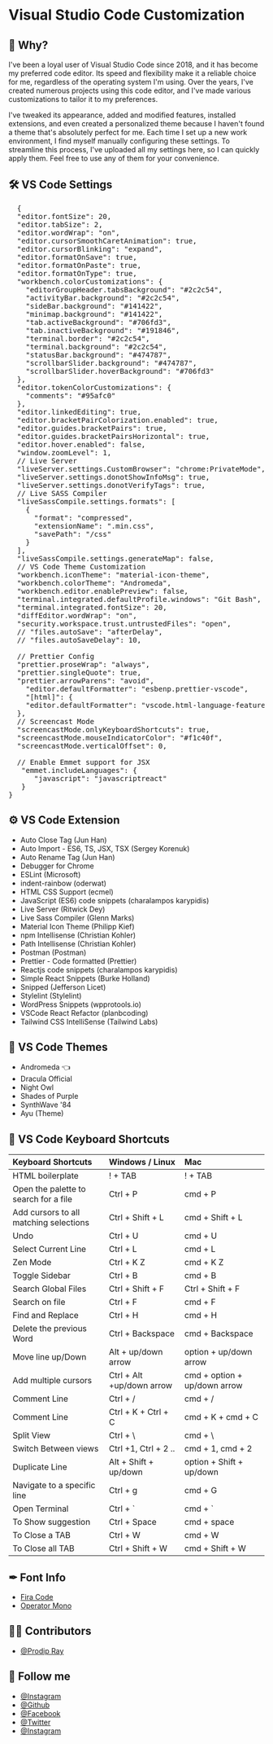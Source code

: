 # Visual Studio Code Customization

## 📝 Why?

I've been a loyal user of Visual Studio Code since 2018, and it has become my preferred code editor. Its speed and flexibility make it a reliable choice for me, regardless of the operating system I'm using. Over the years, I've created numerous projects using this code editor, and I've made various customizations to tailor it to my preferences.

I've tweaked its appearance, added and modified features, installed extensions, and even created a personalized theme because I haven't found a theme that's absolutely perfect for me. Each time I set up a new work environment, I find myself manually configuring these settings. To streamline this process, I've uploaded all my settings here, so I can quickly apply them. Feel free to use any of them for your convenience.

## 🛠 VS Code Settings

<pre>  {
  <span class="pl-s"><span class="pl-pds">"</span>editor.fontSize<span class="pl-pds">"</span></span>: 20,
  <span class="pl-s"><span class="pl-pds">"</span>editor.tabSize<span class="pl-pds">"</span></span>: 2,
  <span class="pl-s"><span class="pl-pds">"</span>editor.wordWrap<span class="pl-pds">"</span></span>: <span class="pl-s"><span class="pl-pds">"</span>on<span class="pl-pds">"</span></span>,
  <span class="pl-s"><span class="pl-pds">"</span>editor.cursorSmoothCaretAnimation<span class="pl-pds">"</span></span>: true,
  <span class="pl-s"><span class="pl-pds">"</span>editor.cursorBlinking<span class="pl-pds">"</span></span>: <span class="pl-s"><span class="pl-pds">"</span>expand<span class="pl-pds">"</span></span>,
  <span class="pl-s"><span class="pl-pds">"</span>editor.formatOnSave<span class="pl-pds">"</span></span>: true,
  <span class="pl-s"><span class="pl-pds">"</span>editor.formatOnPaste<span class="pl-pds">"</span></span>: true,
  <span class="pl-s"><span class="pl-pds">"</span>editor.formatOnType<span class="pl-pds">"</span></span>: true,
  <span class="pl-s"><span class="pl-pds">"</span>workbench.colorCustomizations<span class="pl-pds">"</span></span>: {
    <span class="pl-s"><span class="pl-pds">"</span>editorGroupHeader.tabsBackground<span class="pl-pds">"</span></span>: <span class="pl-s"><span class="pl-pds">"</span>#2c2c54<span class="pl-pds">"</span></span>,
    <span class="pl-s"><span class="pl-pds">"</span>activityBar.background<span class="pl-pds">"</span></span>: <span class="pl-s"><span class="pl-pds">"</span>#2c2c54<span class="pl-pds">"</span></span>,
    <span class="pl-s"><span class="pl-pds">"</span>sideBar.background<span class="pl-pds">"</span></span>: <span class="pl-s"><span class="pl-pds">"</span>#141422<span class="pl-pds">"</span></span>,
    <span class="pl-s"><span class="pl-pds">"</span>minimap.background<span class="pl-pds">"</span></span>: <span class="pl-s"><span class="pl-pds">"</span>#141422<span class="pl-pds">"</span></span>,
    <span class="pl-s"><span class="pl-pds">"</span>tab.activeBackground<span class="pl-pds">"</span></span>: <span class="pl-s"><span class="pl-pds">"</span>#706fd3<span class="pl-pds">"</span></span>,
    <span class="pl-s"><span class="pl-pds">"</span>tab.inactiveBackground<span class="pl-pds">"</span></span>: <span class="pl-s"><span class="pl-pds">"</span>#191846<span class="pl-pds">"</span></span>,
    <span class="pl-s"><span class="pl-pds">"</span>terminal.border<span class="pl-pds">"</span></span>: <span class="pl-s"><span class="pl-pds">"</span>#2c2c54<span class="pl-pds">"</span></span>,
    <span class="pl-s"><span class="pl-pds">"</span>terminal.background<span class="pl-pds">"</span></span>: <span class="pl-s"><span class="pl-pds">"</span>#2c2c54<span class="pl-pds">"</span></span>,
    <span class="pl-s"><span class="pl-pds">"</span>statusBar.background<span class="pl-pds">"</span></span>: <span class="pl-s"><span class="pl-pds">"</span>#474787<span class="pl-pds">"</span></span>,
    <span class="pl-s"><span class="pl-pds">"</span>scrollbarSlider.background<span class="pl-pds">"</span></span>: <span class="pl-s"><span class="pl-pds">"</span>#474787<span class="pl-pds">"</span></span>,
    <span class="pl-s"><span class="pl-pds">"</span>scrollbarSlider.hoverBackground<span class="pl-pds">"</span></span>: <span class="pl-s"><span class="pl-pds">"</span>#706fd3<span class="pl-pds">"</span></span>
  },
  <span class="pl-s"><span class="pl-pds">"</span>editor.tokenColorCustomizations<span class="pl-pds">"</span></span>: {
    <span class="pl-s"><span class="pl-pds">"</span>comments<span class="pl-pds">"</span></span>: <span class="pl-s"><span class="pl-pds">"</span>#95afc0<span class="pl-pds">"</span></span>
  },
  <span class="pl-s"><span class="pl-pds">"</span>editor.linkedEditing<span class="pl-pds">"</span></span>: true,
  <span class="pl-s"><span class="pl-pds">"</span>editor.bracketPairColorization.enabled<span class="pl-pds">"</span></span>: true,
  <span class="pl-s"><span class="pl-pds">"</span>editor.guides.bracketPairs<span class="pl-pds">"</span></span>: true,
  <span class="pl-s"><span class="pl-pds">"</span>editor.guides.bracketPairsHorizontal<span class="pl-pds">"</span></span>: true,
  <span class="pl-s"><span class="pl-pds">"</span>editor.hover.enabled<span class="pl-pds">"</span></span>: false,
  <span class="pl-s"><span class="pl-pds">"</span>window.zoomLevel<span class="pl-pds">"</span></span>: 1,
  // Live Server 
  <span class="pl-s"><span class="pl-pds">"</span>liveServer.settings.CustomBrowser<span class="pl-pds">"</span></span>: <span class="pl-s"><span class="pl-pds">"</span>chrome:PrivateMode<span class="pl-pds">"</span></span>,
  <span class="pl-s"><span class="pl-pds">"</span>liveServer.settings.donotShowInfoMsg<span class="pl-pds">"</span></span>: true,
  <span class="pl-s"><span class="pl-pds">"</span>liveServer.settings.donotVerifyTags<span class="pl-pds">"</span></span>: true,
  // Live SASS Compiler
  <span class="pl-s"><span class="pl-pds">"</span>liveSassCompile.settings.formats<span class="pl-pds">"</span></span>: [
    {
      <span class="pl-s"><span class="pl-pds">"</span>format<span class="pl-pds">"</span></span>: <span class="pl-s"><span class="pl-pds">"</span>compressed<span class="pl-pds">"</span></span>,
      <span class="pl-s"><span class="pl-pds">"</span>extensionName<span class="pl-pds">"</span></span>: <span class="pl-s"><span class="pl-pds">"</span>.min.css<span class="pl-pds">"</span></span>,
      <span class="pl-s"><span class="pl-pds">"</span>savePath<span class="pl-pds">"</span></span>: <span class="pl-s"><span class="pl-pds">"</span>/css<span class="pl-pds">"</span></span>
    }
  ],
  <span class="pl-s"><span class="pl-pds">"</span>liveSassCompile.settings.generateMap<span class="pl-pds">"</span></span>: false,
  // VS Code Theme Customization
  <span class="pl-s"><span class="pl-pds">"</span>workbench.iconTheme<span class="pl-pds">"</span></span>: <span class="pl-s"><span class="pl-pds">"</span>material-icon-theme<span class="pl-pds">"</span></span>,
  <span class="pl-s"><span class="pl-pds">"</span>workbench.colorTheme<span class="pl-pds">"</span></span>: <span class="pl-s"><span class="pl-pds">"</span>Andromeda<span class="pl-pds">"</span></span>,
  <span class="pl-s"><span class="pl-pds">"</span>workbench.editor.enablePreview<span class="pl-pds">"</span></span>: false,
  <span class="pl-s"><span class="pl-pds">"</span>terminal.integrated.defaultProfile.windows<span class="pl-pds">"</span></span>: <span class="pl-s"><span class="pl-pds">"</span>Git Bash<span class="pl-pds">"</span></span>,
  <span class="pl-s"><span class="pl-pds">"</span>terminal.integrated.fontSize<span class="pl-pds">"</span></span>: 20,
  <span class="pl-s"><span class="pl-pds">"</span>diffEditor.wordWrap<span class="pl-pds">"</span></span>: <span class="pl-s"><span class="pl-pds">"</span>on<span class="pl-pds">"</span></span>,
  <span class="pl-s"><span class="pl-pds">"</span>security.workspace.trust.untrustedFiles<span class="pl-pds">"</span></span>: <span class="pl-s"><span class="pl-pds">"</span>open<span class="pl-pds">"</span></span>,
  // <span class="pl-s"><span class="pl-pds">"</span>files.autoSave<span class="pl-pds">"</span></span>: <span class="pl-s"><span class="pl-pds">"</span>afterDelay<span class="pl-pds">"</span></span>,
  // <span class="pl-s"><span class="pl-pds">"</span>files.autoSaveDelay<span class="pl-pds">"</span></span>: 10,
  
  // Prettier Config
  <span class="pl-s"><span class="pl-pds">"</span>prettier.proseWrap<span class="pl-pds">"</span></span>: <span class="pl-s"><span class="pl-pds">"</span>always<span class="pl-pds">"</span></span>,
  <span class="pl-s"><span class="pl-pds">"</span>prettier.singleQuote<span class="pl-pds">"</span></span>: true,
  <span class="pl-s"><span class="pl-pds">"</span>prettier.arrowParens<span class="pl-pds">"</span></span>: <span class="pl-s"><span class="pl-pds">"</span>avoid<span class="pl-pds">"</span></span>,
    <span class="pl-s"><span class="pl-pds">"</span>editor.defaultFormatter<span class="pl-pds">"</span></span>: <span class="pl-s"><span class="pl-pds">"</span>esbenp.prettier-vscode<span class="pl-pds">"</span></span>,
    <span class="pl-s"><span class="pl-pds">"</span>[html]<span class="pl-pds">"</span></span>: {
    <span class="pl-s"><span class="pl-pds">"</span>editor.defaultFormatter<span class="pl-pds">"</span></span>: <span class="pl-s"><span class="pl-pds">"</span>vscode.html-language-features<span class="pl-pds">"</span></span>
  },
  // Screencast Mode
  <span class="pl-s"><span class="pl-pds">"</span>screencastMode.onlyKeyboardShortcuts<span class="pl-pds">"</span></span>: true,
  <span class="pl-s"><span class="pl-pds">"</span>screencastMode.mouseIndicatorColor<span class="pl-pds">"</span></span>: <span class="pl-s"><span class="pl-pds">"</span>#f1c40f<span class="pl-pds">"</span></span>,
  <span class="pl-s"><span class="pl-pds">"</span>screencastMode.verticalOffset<span class="pl-pds">"</span></span>: 0,

  // Enable Emmet support <span class="pl-k">for</span> JSX
   <span class="pl-s"><span class="pl-pds">"</span>emmet.includeLanguages<span class="pl-pds">"</span></span>: {
      <span class="pl-s"><span class="pl-pds">"</span>javascript<span class="pl-pds">"</span></span>: <span class="pl-s"><span class="pl-pds">"</span>javascriptreact<span class="pl-pds">"</span></span>
   }
}
</pre>

## ⚙️ VS Code Extension

- Auto Close Tag (Jun Han)
- Auto Import - ES6, TS, JSX, TSX (Sergey Korenuk)
- Auto Rename Tag (Jun Han)
- Debugger for Chrome
- ESLint (Microsoft)
- indent-rainbow (oderwat)
- HTML CSS Support (ecmel)
- JavaScript (ES6) code snippets (charalampos karypidis)
- Live Server (Ritwick Dey)
- Live Sass Compiler (Glenn Marks)
- Material Icon Theme (Philipp Kief)
- npm Intellisense (Christian Kohler)
- Path Intellisense (Christian Kohler)
- Postman (Postman)
- Prettier - Code formatted (Prettier)
- Reactjs code snippets (charalampos karypidis)
- Simple React Snippets (Burke Holland)
- Snipped (Jefferson Licet)
- Stylelint (Stylelint)
- WordPress Snippets (wpprotools.io)
- VSCode React Refactor (planbcoding)
- Tailwind CSS IntelliSense (Tailwind Labs)

## 🎨 VS Code Themes

- Andromeda 👈
- Dracula Official
- Night Owl
- Shades of Purple
- SynthWave '84
- Ayu (Theme)

## 🔑 VS Code Keyboard Shortcuts

<markdown-accessiblity-table data-catalyst=""><table>
<thead>
<tr>
<th align="left">Keyboard Shortcuts</th>
<th align="left">Windows / Linux</th>
<th align="left">Mac</th>
</tr>
</thead>
<tbody>
<tr>
<td align="left">HTML boilerplate</td>
<td align="left">! + TAB</td>
<td align="left">! + TAB</td>
</tr>
<tr>
<td align="left">Open the palette to search for a file</td>
<td align="left">Ctrl + P</td>
<td align="left">cmd + P</td>
</tr>
<tr>
<td align="left">Add cursors to all matching selections</td>
<td align="left">Ctrl + Shift + L</td>
<td align="left">cmd + Shift + L</td>
</tr>
<tr>
<td align="left">Undo</td>
<td align="left">Ctrl + U</td>
<td align="left">cmd + U</td>
</tr>
<tr>
<td align="left">Select Current Line</td>
<td align="left">Ctrl + L</td>
<td align="left">cmd + L</td>
</tr>
<tr>
<td align="left">Zen Mode</td>
<td align="left">Ctrl + K Z</td>
<td align="left">cmd + K Z</td>
</tr>
<tr>
<td align="left">Toggle Sidebar</td>
<td align="left">Ctrl + B</td>
<td align="left">cmd + B</td>
</tr>
<tr>
<td align="left">Search Global Files</td>
<td align="left">Ctrl + Shift + F</td>
<td align="left">Ctrl + Shift + F</td>
</tr>
<tr>
<td align="left">Search on file</td>
<td align="left">Ctrl + F</td>
<td align="left">cmd + F</td>
</tr>
<tr>
<td align="left">Find and Replace</td>
<td align="left">Ctrl + H</td>
<td align="left">cmd + H</td>
</tr>
<tr>
<td align="left">Delete the previous Word</td>
<td align="left">Ctrl + Backspace</td>
<td align="left">cmd + Backspace</td>
</tr>
<tr>
<td align="left">Move line up/Down</td>
<td align="left">Alt + up/down arrow</td>
<td align="left">option + up/down arrow</td>
</tr>
<tr>
<td align="left">Add multiple cursors</td>
<td align="left">Ctrl + Alt +up/down arrow</td>
<td align="left">cmd + option + up/down arrow</td>
</tr>
<tr>
<td align="left">Comment Line</td>
<td align="left">Ctrl + /</td>
<td align="left">cmd + /</td>
</tr>
<tr>
<td align="left">Comment Line</td>
<td align="left">Ctrl + K + Ctrl + C</td>
<td align="left">cmd + K + cmd + C</td>
</tr>
<tr>
<td align="left">Split View</td>
<td align="left">Ctrl + \</td>
<td align="left">cmd + \</td>
</tr>
<tr>
<td align="left">Switch Between views</td>
<td align="left">Ctrl +1, Ctrl + 2 ..</td>
<td align="left">cmd + 1, cmd + 2</td>
</tr>
<tr>
<td align="left">Duplicate Line</td>
<td align="left">Alt + Shift + up/down</td>
<td align="left">option + Shift + up/down</td>
</tr>
<tr>
<td align="left">Navigate to a specific line</td>
<td align="left">Ctrl + g</td>
<td align="left">cmd + G</td>
</tr>
<tr>
<td align="left">Open Terminal</td>
<td align="left">Ctrl + `</td>
<td align="left">cmd + `</td>
</tr>
<tr>
<td align="left">To Show suggestion</td>
<td align="left">Ctrl + Space</td>
<td align="left">cmd + space</td>
</tr>
<tr>
<td align="left">To Close a TAB</td>
<td align="left">Ctrl + W</td>
<td align="left">cmd + W</td>
</tr>
<tr>
<td align="left">To Close all TAB</td>
<td align="left">Ctrl + Shift + W</td>
<td align="left">cmd + Shift + W</td>
</tr>
</tbody>
</table></markdown-accessiblity-table>

## ✒ Font Info

<ul dir="auto">
<li><a href="https://fonts.google.com/specimen/Fira+Code" rel="nofollow">Fira Code</a></li>
<li><a href="https://www.typography.com/fonts/operator/styles" rel="nofollow">Operator Mono</a></li>
</ul>

## 🧑‍💻 Contributors

<ul dir="auto">
<li><a href="https://github.com/prodipalways/">@Prodip Ray</a></li>
</ul>

## 🥰 Follow me
<ul dir="auto">
  <li><a href="https://youtube.com/rkprodip/" rel="nofollow">@Instagram</a></li>
<li><a href="https://github.com/prodipalways/">@Github</a></li>
<li><a href="https://facebook.com/prodipalways/" rel="nofollow">@Facebook</a></li>
<li><a href="https://twitter.com/prodipalways/" rel="nofollow">@Twitter</a></li>
<li><a href="https://instagram.com/prodipalways/" rel="nofollow">@Instagram</a></li>
</ul>
